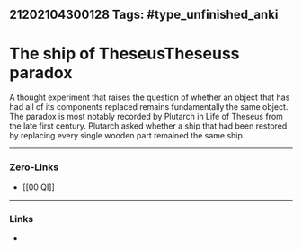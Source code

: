 21202104300128
Tags: #type_unfinished_anki 
---
# The ship of TheseusTheseuss paradox

A thought experiment that raises the question of whether an object that has had all of its components replaced remains fundamentally the same object. The paradox is most notably recorded by Plutarch in Life of Theseus from the late first century. Plutarch asked whether a ship that had been restored by replacing every single wooden part remained the same ship.

---
### Zero-Links
- [[00 QI]]
---
### Links
-